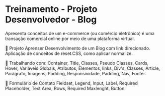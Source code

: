 # Treinamento - Projeto Desenvolvedor - Blog
Apresenta conceitos de um e-commerce (ou comércio eletrônico) é uma transação comercial online por meio de uma plataforma virtual.

🚀 Projeto Aprenser
Desenvolvimento de um Blog com link direcionado. Aplicação de conceitos de reset.CSS, como aplicar normalize.

🔧 Trabalhando com:
Container, Title, Classes, Pseudo Classes, Cards, Hover, Variáveis Globais, Atributos, Elementos, links, 
Div's, Classes, Article, Parágrafo, Imagens, Padding, Responsividade, Padding, Nav, Footer.

🎨 Formulário de Contato
Fieldset, Legend, Input, Label, Required Placeholder, Text Area, Rows, Required Maxlenght, Button.
